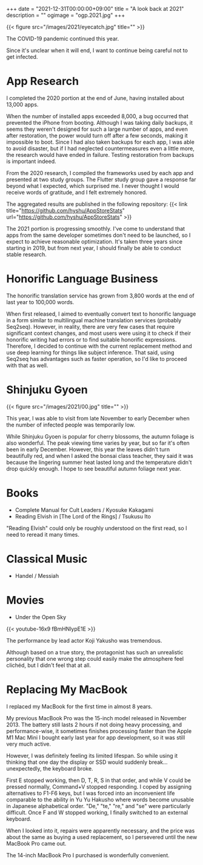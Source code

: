 +++
date = "2021-12-31T00:00:00+09:00"
title = "A look back at 2021"
description = ""
ogimage = "ogp.2021.jpg"
+++

{{< figure src="/images/2021/eyecatch.jpg" title="" >}}

The COVID-19 pandemic continued this year.

Since it's unclear when it will end, I want to continue being careful not to get infected.

# App Research
I completed the 2020 portion at the end of June, having installed about 13,000 apps.

When the number of installed apps exceeded 8,000, a bug occurred that prevented the iPhone from booting.
Although I was taking daily backups, it seems they weren't designed for such a large number of apps, and even after restoration, the power would turn off after a few seconds, making it impossible to boot.
Since I had also taken backups for each app, I was able to avoid disaster, but if I had neglected countermeasures even a little more, the research would have ended in failure.
Testing restoration from backups is important indeed.

From the 2020 research, I compiled the frameworks used by each app and presented at two study groups. The Flutter study group gave a response far beyond what I expected, which surprised me.
I never thought I would receive words of gratitude, and I felt extremely honored.

The aggregated results are published in the following repository:
{{< link title="https://github.com/hyshu/AppStoreStats" url="https://github.com/hyshu/AppStoreStats" >}}

The 2021 portion is progressing smoothly.
I've come to understand that apps from the same developer sometimes don't need to be launched, so I expect to achieve reasonable optimization.
It's taken three years since starting in 2019, but from next year, I should finally be able to conduct stable research.

# Honorific Language Business
The honorific translation service has grown from 3,800 words at the end of last year to 100,000 words.

When first released, I aimed to eventually convert text to honorific language in a form similar to multilingual machine translation services (probably Seq2seq).
However, in reality, there are very few cases that require significant context changes, and most users were using it to check if their honorific writing had errors or to find suitable honorific expressions.
Therefore, I decided to continue with the current replacement method and use deep learning for things like subject inference.
That said, using Seq2seq has advantages such as faster operation, so I'd like to proceed with that as well.

# Shinjuku Gyoen
{{< figure src="/images/2021/00.jpg" title="" >}}

This year, I was able to visit from late November to early December when the number of infected people was temporarily low.

While Shinjuku Gyoen is popular for cherry blossoms, the autumn foliage is also wonderful. The peak viewing time varies by year, but so far it's often been in early December.
However, this year the leaves didn't turn beautifully red, and when I asked the bonsai class teacher, they said it was because the lingering summer heat lasted long and the temperature didn't drop quickly enough.
I hope to see beautiful autumn foliage next year.

# Books
* Complete Manual for Cult Leaders / Kyosuke Kakagami
* Reading Elvish in [The Lord of the Rings] / Tsukusu Ito

"Reading Elvish" could only be roughly understood on the first read, so I need to reread it many times.

# Classical Music
- Handel / Messiah

# Movies
- Under the Open Sky

{{< youtube-16x9 fBmHNlypE1E >}}

The performance by lead actor Koji Yakusho was tremendous.

Although based on a true story, the protagonist has such an unrealistic personality that one wrong step could easily make the atmosphere feel clichéd, but I didn't feel that at all.

# Replacing My MacBook
I replaced my MacBook for the first time in almost 8 years.

My previous MacBook Pro was the 15-inch model released in November 2013. The battery still lasts 2 hours if not doing heavy processing, and performance-wise, it sometimes finishes processing faster than the Apple M1 Mac Mini I bought early last year for app development, so it was still very much active.

However, I was definitely feeling its limited lifespan.
So while using it thinking that one day the display or SSD would suddenly break... unexpectedly, the keyboard broke.

First E stopped working, then D, T, R, S in that order, and while V could be pressed normally, Command+V stopped responding.
I coped by assigning alternatives to F1-F6 keys, but I was forced into an inconvenient life comparable to the ability in Yu Yu Hakusho where words become unusable in Japanese alphabetical order. "De," "te," "re," and "se" were particularly difficult.
Once F and W stopped working, I finally switched to an external keyboard.

When I looked into it, repairs were apparently necessary, and the price was about the same as buying a used replacement, so I persevered until the new MacBook Pro came out.

The 14-inch MacBook Pro I purchased is wonderfully convenient.